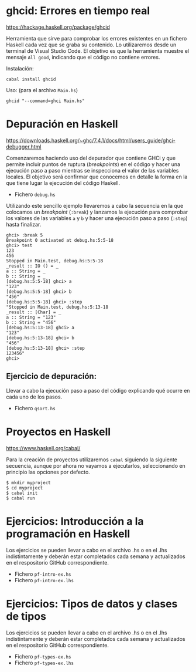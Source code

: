 # ghcid: Errores en tiempo real

https://hackage.haskell.org/package/ghcid

Herramienta que sirve para comprobar los errores existentes en un fichero Haskell cada vez que se graba su contenido. Lo utilizaremos desde un terminal de Visual Studio Code. El objetivo es que la herramienta muestre el mensaje `All good`, indicando que el código no contiene errores.

Instalación:

`cabal install ghcid`

Uso: (para el archivo `Main.hs`)

`ghcid "--command=ghci Main.hs"`


# Depuración en Haskell

https://downloads.haskell.org/~ghc/7.4.1/docs/html/users_guide/ghci-debugger.html

Comenzaremos haciendo uso del depurador que contiene GHCi y que permite incluir puntos de ruptura (*breakpoints*) en el código y hacer una ejecución paso a paso mientras se inspecciona el valor de las variables locales. El objetivo será confirmar que conocemos en detalle la forma en la que tiene lugar la ejecución del código Haskell.

- Fichero `debug.hs`

Utilizando este sencillo ejemplo llevaremos a cabo la  secuencia en la que colocamos un *breakpoint* (`:break`) y lanzamos la ejecución para comprobar los valores de las variables `a` y `b` y hacer una ejecución paso a paso (`:step`) hasta finalizar.

```
ghci> :break 5
Breakpoint 0 activated at debug.hs:5:5-18
ghci> test
123
456
Stopped in Main.test, debug.hs:5:5-18
_result :: IO () = _
a :: String = _
b :: String = _
[debug.hs:5:5-18] ghci> a
"123"
[debug.hs:5:5-18] ghci> b
"456"
[debug.hs:5:5-18] ghci> :step
"Stopped in Main.test, debug.hs:5:13-18
_result :: [Char] = _
a :: String = "123"
b :: String = "456"
[debug.hs:5:13-18] ghci> a
"123"
[debug.hs:5:13-18] ghci> b
"456"
[debug.hs:5:13-18] ghci> :step
123456"
ghci> 
```

## Ejercicio de depuración:
Llevar a cabo la ejecución paso a paso del código explicando qué ocurre en cada uno de los pasos.

- Fichero `qsort.hs`


# Proyectos en Haskell

https://www.haskell.org/cabal/

Para la creación de proyectos utilizaremos `cabal` siguiendo la siguiente secuencia, aunque por ahora no vayamos a ejecutarlos, seleccionando en principio las opciones por defecto.

```
$ mkdir myproject
$ cd myproject
$ cabal init
$ cabal run
```

# Ejercicios: Introducción a la programación en Haskell

Los ejercicios se pueden llevar a cabo en el archivo .hs o en el .lhs indistintamente y deberán estar completados cada semana y actualizados en el respositorio GitHub correspondiente.

- Fichero `pf-intro-ex.hs`
- Fichero `pf-intro-ex.lhs`


# Ejercicios: Tipos de datos y clases de tipos

Los ejercicios se pueden llevar a cabo en el archivo .hs o en el .lhs indistintamente y deberán estar completados cada semana y actualizados en el respositorio GitHub correspondiente.

- Fichero `pf-types-ex.hs`
- Fichero `pf-types-ex.lhs`